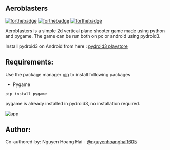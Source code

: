 ## Aeroblasters

[![forthebadge](https://forthebadge.com/images/badges/built-with-love.svg)](https://forthebadge.com)
[![forthebadge](https://forthebadge.com/images/badges/made-with-python.svg)](https://forthebadge.com)
[![forthebadge](https://forthebadge.com/images/badges/check-it-out.svg)](https://forthebadge.com)


Aeroblasters is a simple 2d vertical plane shooter game made using python and pygame. The game can  be run both on pc or android using pydroid3.

Install pydroid3 on Android from here : [pydroid3 playstore](https://play.google.com/store/apps/details?id=ru.iiec.pydroid3&hl=en_IN&gl=US)

## Requirements:

Use the package manager [pip](https://pip.pypa.io/en/stable/) to install following packages
* Pygame

```bash
pip install pygame
```

pygame is already installed in pydroid3, no installation required.

![app](https://github.com/user-attachments/assets/591795ba-418e-4084-9317-87a2a01d4fb7)

## Author:
Co-authored-by: Nguyen Hoang Hai - [@nguyenhoanghai1605](https://github.com/nguyenhoanghai1605) 
